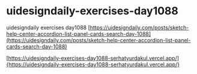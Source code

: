 # uidesigndaily-exercises-day1088
 uidesigndaily exercises day1088
 [https://uidesigndaily.com/posts/sketch-help-center-accordion-list-panel-cards-search-day-1088](https://uidesigndaily.com/posts/sketch-help-center-accordion-list-panel-cards-search-day-1088)



[https://uidesigndaily-exercises-day1088-serhatyurdakul.vercel.app/]{https://uidesigndaily-exercises-day1088-serhatyurdakul.vercel.app/}